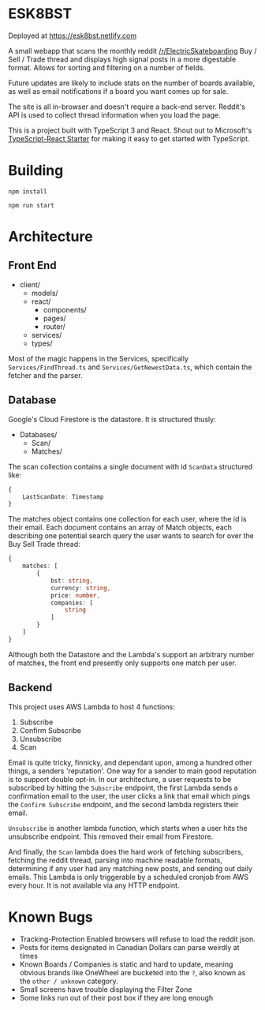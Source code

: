 # ESK8BST
Deployed at https://esk8bst.netlify.com

A small webapp that scans the monthly reddit <a href="https://old.reddit.com/r/ElectricSkateboarding/">/r/ElectricSkateboarding</a> Buy / Sell / Trade thread and displays high signal posts in a more digestable format. Allows for sorting and filtering on a number of fields.  

Future updates are likely to include stats on the number of boards available, as well as email notifications if a board you want comes up for sale.  

The site is all in-browser and doesn't require a back-end server. Reddit's API is used to collect thread information when you load the page.



This is a project built with TypeScript 3 and React. Shout out to Microsoft's [TypeScript-React Starter](https://github.com/Microsoft/TypeScript-React-Starter) for making it easy to get started with TypeScript.

# Building

`npm install`

`npm run start`

# Architecture

## Front End

* client/
    * models/
    * react/
        * components/
        * pages/
        * router/
    * services/
    * types/


Most of the magic happens in the Services, specifically `Services/FindThread.ts` and `Services/GetNewestData.ts`, which contain the fetcher and the parser.

## Database
Google's Cloud Firestore is the datastore. It is structured thusly:  

* Databases/  
    * Scan/  
    * Matches/

The scan collection contains a single document with id `ScanData` structured like:
```TypeScript
{
    LastScanDate: Timestamp
}
```

The matches object contains one collection for each user, where the id is their email. Each document contains an array of Match objects, each describing one potential search query the user wants to search for over the Buy Sell Trade thread:  

```TypeScript
{
    matches: [
        {
            bst: string,
            currency: string,
            price: number,
            companies: [
                string
            ]
        }
    ]
}
```

Although both the Datastore and the Lambda's support an arbitrary number of matches, the front end presently only supports one match per user.  


## Backend 
This project uses AWS Lambda to host 4 functions:  

1. Subscribe  
2. Confirm Subscribe  
3. Unsubscribe  
4. Scan  

Email is quite tricky, finnicky, and dependant upon, among a hundred other things, a senders 'reputation'. One way for a sender to main good reputation is to support double opt-in. In our architecture, a user requests to be subscribed by hitting the `Subscribe` endpoint, the first Lambda sends a confirmation email to the user, the user clicks a link that email which pings the `Confirm Subscribe` endpoint, and the second lambda registers their email.

`Unsubscribe` is another lambda function, which starts when a user hits the unsubscribe endpoint. This removed their email from Firestore.

And finally, the `Scan` lambda does the hard work of fetching subscribers, fetching the reddit thread, parsing into machine readable formats, determining if any user had any matching new posts, and sending out daily emails. This Lambda is only triggerable by a scheduled cronjob from AWS every hour. It is not available via any HTTP endpoint.

# Known Bugs
* Tracking-Protection Enabled browsers will refuse to load the reddit json. 
* Posts for items designated in Canadian Dollars can parse weirdly at times
* Known Boards / Companies is static and hard to update, meaning obvious brands like OneWheel are bucketed into the `?`, also known as the `other / unknown` category. 
* Small screens have trouble displaying the Filter Zone
* Some links run out of their post box if they are long enough

